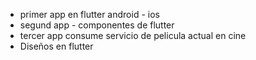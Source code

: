 
- primer app en flutter android - ios
- segund app - componentes de flutter
- tercer app consume servicio de pelicula actual en cine 
- Diseños en flutter